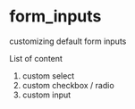 # form_inputs
customizing default form inputs

List of content
1. custom select
2. custom checkbox / radio
3. custom input
